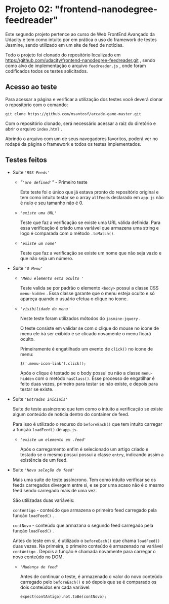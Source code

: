 # Projeto 02: "frontend-nanodegree-feedreader"

Este segundo projeto pertence ao curso de Web FrontEnd Avançado da Udacity e tem como intuito por em prática o uso do framework de testes Jasmine, sendo utilizado em um site de feed de notícias.

Todo o projeto foi clonado do repositório localizado em https://github.com/udacity/frontend-nanodegree-feedreader.git , sendo como alvo de implementação o arquivo `feedreader.js` , onde foram codificados todos os testes solicitados.

## Acesso ao teste

Para acessar a página e verificar a utilização dos testes você deverá clonar o repositório com o comando:

`git clone https://github.com/msantosf/arcade-game-master.git`

Com o repositório clonado, será necessário acessar a raiz do diretório e abrir o arquivo `index.html` .

Abrindo o arquivo com um de seus navegadores favoritos, poderá ver no rodapé da página o framework e todos os testes implementados.

## Testes feitos

* Suíte _`'RSS Feeds'`_

  * _"`'are defined'`"_ - Primeiro teste

    Este teste foi o único que já estava pronto do repositório original e tem como intuito testar se o array `allFeeds` declarado em `app.js` não é nulo e seu tamanho não é 0.

  * _`'existe uma URL'`_

    Teste que faz a verificação se existe uma URL válida definida. Para essa verificação é criado uma variável que armazena uma string e logo é comparada com o método `.toMatch()`.

  * _`'existe um nome'`_

    Teste que faz a verificação se existe um nome que não seja vazio e que não seja um número.

* Suíte _`'O Menu'`_

  * _`'Menu elemento esta oculto '`_

    Teste valida se por padrão o elemento `<body>` possui a classe CSS `menu-hidden` . Essa classe garante que o menu esteja oculto e só apareça quando o usuário efetua o clique no ícone.

  * _`'visibilidade do menu'`_

    Neste teste foram utilizados mótodos do `jasmine-jquery` .

    O teste consiste em validar se com o clique do mouse no ícone de menu ele irá ser exibido e se clicado novamente o menu ficará oculto.

    Primeiramente é engatilhado um evento de `click()` no ícone de menu:

    `$('.menu-icon-link').click();`

    Após o clique é testado se o body possui ou não a classe `menu-hidden` com o metódo `hasClass()`. Esse processo de engatilhar é feito duas vezes, primeiro para testar se não existe, e depois para testar se existe.

* Suíte _`'Entradas iniciais'`_

  Suíte de teste assíncrono que tem como o intuito a verificação se existe algum conteúdo de notícia dentro do container de feed.

  Para isso é utilizado o recurso do `beforeEach()` que tem  intuito carregar a função `loadFeed()` de `app.js`.

  * _`'existe um elemento em .feed'`_

    Após o carregamento enfim é selecionado um artigo criado e testado se o mesmo possui possui a classe `entry`, indicando assim a existência de um feed.

* Suíte _`'Nova seleção de feed'`_

  Mais uma suíte de teste assíncrono. Tem como intuito verificar se os feeds carregados divergem entre si, e se por uma acaso não é o mesmo feed sendo carregado mais de uma vez.

  São utilizadas duas variáveis:

  `contAntigo` - conteúdo que armazena o primeiro feed carregado pela função `loadFeed()` .

  `contNovo` - conteúdo que armazana o segundo feed carregado pela função `loadFeed()` .

  Antes do teste em si, é utilizado o `beforeEach()` que chama `loadFeed()` duas vezes. Na primeira, o primeiro conteúdo é armazenado na variável `contAntigo` . Depois a função é chamada novamente para carregar o novo conteúdo no DOM.

  * _`'Mudança de feed'`_

    Antes de continuar o teste, é armazenado o valor do novo conteúdo carregado pelo `beforeEach()` e só depois que se é comparado os dois conteúdos em cada variável:

    `expect(contAntigo).not.toBe(contNovo);`

